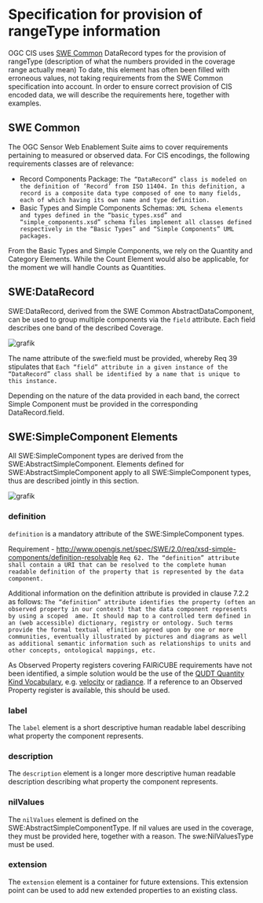 # Specification for provision of rangeType information

OGC CIS uses [SWE Common](https://portal.ogc.org/files/?artifact_id=41157) DataRecord types for the provision of rangeType (description of what the numbers provided in the coverage range actually mean)
To date, this element has often been filled with erroneous values, not taking requirements from the SWE Common specification into account.
In order to ensure correct provision of CIS encoded data, we will describe the requirements here, together with examples.

## SWE Common
The OGC Sensor Web Enablement Suite aims to cover requirements pertaining to measured or observed data. 
For CIS encodings, the following requirements classes are of relevance:
- Record Components Package: `The “DataRecord” class is modeled on the definition of ‘Record’ from ISO 11404. In this definition, a record is a composite data type composed of one to many fields, each of which having its own name and type definition.`
- Basic Types and Simple Components Schemas: `XML Schema elements and types defined in the “basic_types.xsd” and “simple_components.xsd” schema files implement all classes defined respectively in the “Basic Types” and “Simple Components” UML packages.`

From the Basic Types and Simple Components, we rely on the Quantity and Category Elements. 
While the Count Element would also be applicable, for the moment we will handle Counts as Quantities.

## SWE:DataRecord
SWE:DataRecord, derived from the SWE Common AbstractDataComponent, can be used to group multiple components via the `field` attribute. 
Each field describes one band of the described Coverage.

![grafik](https://github.com/FAIRiCUBE/data-requests/assets/11915304/f943b189-cc85-4ccf-a39e-d85cad4a3e6f)

The name attribute of the swe:field must be provided, whereby Req 39 stipulates that `Each “field” attribute in a given instance of the “DataRecord” class shall be identified by a name that is unique to this instance.`

Depending on the nature of the data provided in each band, the correct Simple Component must be provided in the corresponding DataRecord.field.

## SWE:SimpleComponent Elements
All SWE:SimpleComponent types are derived from the SWE:AbstractSimpleComponent. Elements defined for SWE:AbstractSimpleComponent apply to all SWE:SimpleComponent types, thus are described jointly in this section.

![grafik](https://github.com/FAIRiCUBE/data-requests/assets/11915304/04029405-8c1d-4b67-a210-7ce1288423c4)

### definition 
`definition` is a mandatory attribute of the SWE:SimpleComponent types.

Requirement - http://www.opengis.net/spec/SWE/2.0/req/xsd-simple-components/definition-resolvable
`Req 62. The “definition” attribute shall contain a URI that can be resolved to the complete human readable definition of the property that is represented by the data component.`

Additional information on the definition attribute is provided in clause 7.2.2 as follows:
`The “definition” attribute identifies the property (often an observed property in our context) that the data component represents by using a scoped  ame. It should map to a controlled term defined in an (web accessible) dictionary, registry or ontology. Such terms provide the formal textual  efinition agreed upon by one or more communities, eventually illustrated by pictures and diagrams as well as additional semantic information such as relationships to units and other concepts, ontological mappings, etc. `

As Observed Property registers covering FAIRiCUBE requirements have not been identified, a simple solution would be the use of the [QUDT Quantity Kind Vocabulary](http://qudt.org/2.1/vocab/quantitykind), e.g. [velocity](https://qudt.org/vocab/quantitykind/Velocity) or [radiance](https://qudt.org/vocab/quantitykind/Radiance). If a reference to an Observed Property register is available, this should be used.

### label
The `label` element is a short descriptive human readable label describing what property the component represents.

### description
The `description` element is a longer more descriptive human readable description describing what property the component represents.

### nilValues
The `nilValues` element is defined on the SWE:AbstractSimpleComponentType. If nil values are used in the coverage, they must be provided here, together with a reason. The swe:NilValuesType must be used.

### extension
The `extension` element is a container for future extensions. This extension point can be used to add new extended properties to an existing class.
